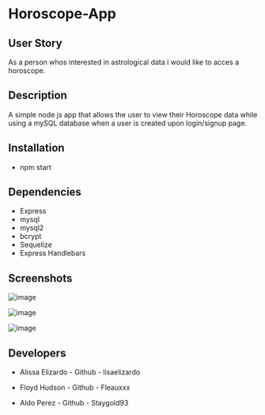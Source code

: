 # Horoscope-App

## User Story
As a person whos interested in astrological data i would like to acces a horoscope.

  
## Description
A simple node js app that allows the user to view their Horoscope data while using a mySQL database
when a user is created upon login/signup page. 
## Installation
 * npm start 
 
 
 ## Dependencies
 * Express
 * mysql
 * mysql2
 * bcrypt
 * Sequelize
 * Express Handlebars
 
 



## Screenshots

![image](https://user-images.githubusercontent.com/112224915/214147814-62317485-8cb7-4bab-8397-a3d824eaafc5.png)

![image](https://user-images.githubusercontent.com/112224915/214143668-99040c72-6d90-48fe-8a65-96af6ddca49d.png)


![image](https://user-images.githubusercontent.com/112224915/213949553-f5917dd0-bfc5-4ed6-a8d2-265224737a9f.png)

## Developers
* Alissa Elizardo - 
 Github - lisaelizardo

* Floyd Hudson -
 Github - Fleauxxx

* Aldo Perez - 
 Github - Staygold93
